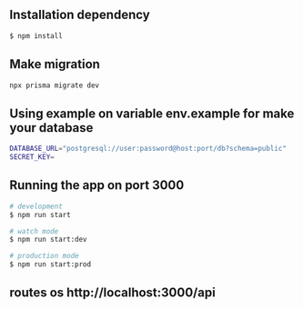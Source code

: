 ## Installation dependency

```bash
$ npm install
```

## Make migration  

```bash
npx prisma migrate dev
```

## Using example on variable env.example for make your database 
```bash
DATABASE_URL="postgresql://user:password@host:port/db?schema=public"
SECRET_KEY=
```

## Running the app on port 3000

```bash
# development
$ npm run start

# watch mode
$ npm run start:dev

# production mode
$ npm run start:prod
```

## routes os http://localhost:3000/api


